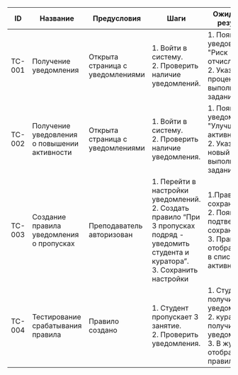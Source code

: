 | ID     | Название                       | Предусловия               | Шаги                                                             | Ожидаемый результат                              | Статус |
|--------|--------------------------------|----------------------------|------------------------------------------------------------------|--------------------------------------------------|--------|
| TC-001 | Получение уведомления | Открыта страница с уведомлениями | 1. Войти в систему. <br> 2. Проверить наличие уведомлений. | 1. Появилось уведовление "Риск отчисления". <br> 2. Указан процент выполненных заданий.  | Новый  |
| TC-002 | Получение уведовления о повышении активности  | Открыта страница с уведомлениями  | 1. Войти в систему. <br> 2. Проверить наличие уведомления.  | 1. Появилось уведомление "Улучшение активности". <br> 2. Указан новый процент выполненных заданий. | Новый  |
| TC-003 | Создание правила уведомления о пропусках               | Преподаватель авторизован       | 1. Перейти в настройки уведомлений. <br> 2. Создать правило “При 3 пропусках подряд - уведомить студента и куратора”. <br> 3. Сохранить настройки       | 1.Правило сохранено. <br> 2. Появилось подтверждение сохранения. <br> 3. Правило отображается в списке активных.         | Новый  |
| TC-004 | Тестирование срабатывания правила               | Правило создано       | 1. Студент пропускает 3 занятие. <br> 2. Проверить уведомления.      | 1. Студент получил уведомление. <br> 2. куратор получил уведомление. <br> 3. В журнале отображено правило.         | Новый  |
